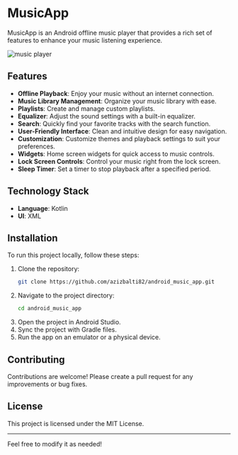 # MusicApp

MusicApp is an Android offline music player that provides a rich set of features to enhance your music listening experience.

![music player](https://github.com/user-attachments/assets/95286b17-b6cd-4622-960a-64fa313caa78)

## Features
- **Offline Playback**: Enjoy your music without an internet connection.
- **Music Library Management**: Organize your music library with ease.
- **Playlists**: Create and manage custom playlists.
- **Equalizer**: Adjust the sound settings with a built-in equalizer.
- **Search**: Quickly find your favorite tracks with the search function.
- **User-Friendly Interface**: Clean and intuitive design for easy navigation.
- **Customization**: Customize themes and playback settings to suit your preferences.
- **Widgets**: Home screen widgets for quick access to music controls.
- **Lock Screen Controls**: Control your music right from the lock screen.
- **Sleep Timer**: Set a timer to stop playback after a specified period.

## Technology Stack
- **Language**: Kotlin
- **UI**: XML

## Installation
To run this project locally, follow these steps:

1. Clone the repository:
    ```sh
    git clone https://github.com/azizbalti82/android_music_app.git
    ```
2. Navigate to the project directory:
    ```sh
    cd android_music_app
    ```
3. Open the project in Android Studio.
4. Sync the project with Gradle files.
5. Run the app on an emulator or a physical device.

## Contributing
Contributions are welcome! Please create a pull request for any improvements or bug fixes.

## License
This project is licensed under the MIT License.

---

Feel free to modify it as needed!
